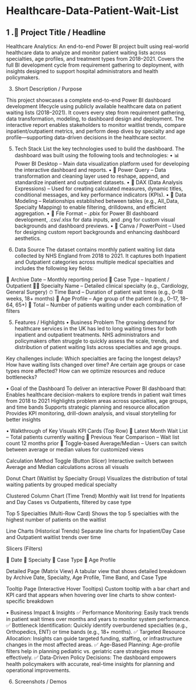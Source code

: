 # Healthcare-Data-Patient-Wait-List

## 1 .📌 Project Title / Headline
 
Healthcare Analytics: An end-to-end Power BI project built using real-world healthcare data to analyze and monitor patient waiting lists across specialties, age profiles, and treatment types from 2018–2021. Covers the full BI development cycle from requirement gathering to deployment, with insights designed to support hospital administrators and health policymakers.

3. Short Description / Purpose
   
This project showcases a complete end-to-end Power BI dashboard development lifecycle using publicly available healthcare data on patient waiting lists (2018–2021). It covers every step from requirement gathering, data transformation, modeling, to dashboard design and deployment. The interactive report enables stakeholders to monitor waitlist trends, compare inpatient/outpatient metrics, and perform deep dives by specialty and age profile—supporting data-driven decisions in the healthcare sector.

5. Tech Stack
List the key technologies used to build the dashboard.
The dashboard was built using the following tools and technologies:
• 📊 Power BI Desktop – Main data visualization platform used for developing the interactive dashboard and reports.
• 📂 Power Query – Data transformation and cleaning layer used to reshape, append, and standardize inpatient and outpatient datasets.
• 🧠 DAX (Data Analysis Expressions) – Used for creating calculated measures, dynamic titles, conditional messages, and key performance indicators (KPIs).
• 📝 Data Modeling – Relationships established between tables (e.g., All_Data, Specialty Mapping) to enable filtering, drilldowns, and efficient aggregation.
• 📁 File Format – .pbix for Power BI dashboard development, .csv/.xlsx for data inputs, and .png for custom visual backgrounds and dashboard previews.
• 🎨 Canva / PowerPoint – Used for designing custom report backgrounds and enhancing dashboard aesthetics.

6. Data Source
The dataset contains monthly patient waiting list data collected by NHS England from 2018 to 2021. It captures both Inpatient and Outpatient categories across multiple medical specialties and includes the following key fields:

📅 Archive Date – Monthly reporting period
🏥 Case Type – Inpatient / Outpatient
🧑‍⚕️ Specialty Name – Detailed clinical specialty (e.g., Cardiology, General Surgery)
⏱ Time Band – Duration of patient wait times (e.g., 0–18 weeks, 18+ months)
👶 Age Profile – Age group of the patient (e.g., 0–17, 18–64, 65+)
🔢 Total – Number of patients waiting under each combination of filters

5. Features / Highlights
• Business Problem
The growing demand for healthcare services in the UK has led to long waiting times for both inpatient and outpatient treatments. NHS administrators and policymakers often struggle to quickly assess the scale, trends, and distribution of patient waiting lists across specialties and age groups.

Key challenges include:
Which specialties are facing the longest delays?
How have waiting lists changed over time?
Are certain age groups or case types more affected?
How can we optimize resources and reduce bottlenecks?

• Goal of the Dashboard
To deliver an interactive Power BI dashboard that:
Enables healthcare decision-makers to explore trends in patient wait times from 2018 to 2021
Highlights problem areas across specialties, age groups, and time bands
Supports strategic planning and resource allocation
Provides KPI monitoring, drill-down analysis, and visual storytelling for better insights

• Walkthrough of Key Visuals
KPI Cards (Top Row)
🔹 Latest Month Wait List – Total patients currently waiting
🔹 Previous Year Comparison – Wait list count 12 months prior
🔹 Toggle-based Average/Median – Users can switch between average or median values for customized views

Calculation Method Toggle (Button Slicer)
Interactive switch between Average and Median calculations across all visuals

Donut Chart (Waitlist by Specialty Group)
Visualizes the distribution of total waiting patients by grouped medical specialty

Clustered Column Chart (Time Trend)
Monthly wait list trend for Inpatients and Day Cases vs Outpatients, filtered by case type

Top 5 Specialties (Multi-Row Card)
Shows the top 5 specialties with the highest number of patients on the waitlist

Line Charts (Historical Trends)
Separate line charts for Inpatient/Day Case and Outpatient waitlist trends over time

Slicers (Filters)

🔘 Date
🔘 Specialty
🔘 Case Type
🔘 Age Profile

Detailed Page (Matrix View)
A tabular view that shows detailed breakdown by Archive Date, Specialty, Age Profile, Time Band, and Case Type

Tooltip Page (Interactive Hover Tooltips)
Custom tooltip with a bar chart and KPI card that appears when hovering over line charts to show context-specific breakdown

• Business Impact & Insights
✅ Performance Monitoring: Easily track trends in patient wait times over months and years to monitor system performance.
✅ Bottleneck Identification: Quickly identify overburdened specialties (e.g., Orthopedics, ENT) or time bands (e.g., 18+ months).
✅ Targeted Resource Allocation: Insights can guide targeted funding, staffing, or infrastructure changes in the most affected areas.
✅ Age-Based Planning: Age-profile filters help in planning pediatric vs. geriatric care strategies more effectively.
✅ Data-Driven Policy Decisions: The dashboard empowers health policymakers with accurate, real-time insights for planning and operational improvements.

6. Screenshots / Demos
